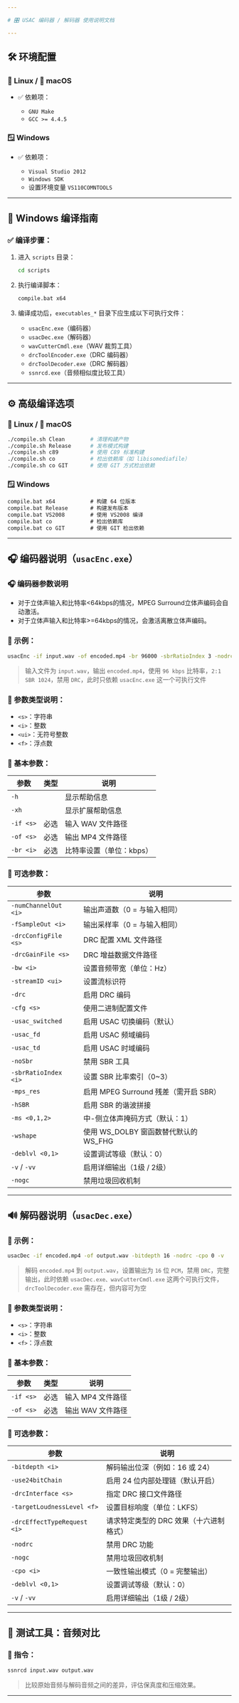 ```yaml
---

# 🎛️ USAC 编码器 / 解码器 使用说明文档

---
```


## 🛠️ 环境配置

### 🐧 Linux / 🍎 macOS

* ✅ 依赖项：

  * `GNU Make`
  * `GCC >= 4.4.5`

### 🪟 Windows

* ✅ 依赖项：

  * `Visual Studio 2012`
  * `Windows SDK`
  * 设置环境变量 `VS110COMNTOOLS`

---

## 🧱 Windows 编译指南

### ✅ 编译步骤：

1. 进入 `scripts` 目录：

   ```cmd
   cd scripts
   ```

2. 执行编译脚本：

   ```cmd
   compile.bat x64
   ```

3. 编译成功后，`executables_*` 目录下应生成以下可执行文件：

   * `usacEnc.exe`（编码器）
   * `usacDec.exe`（解码器）
   * `wavCutterCmdl.exe`（WAV 裁剪工具）
   * `drcToolEncoder.exe`（DRC 编码器）
   * `drcToolDecoder.exe`（DRC 解码器）
   * `ssnrcd.exe`（音频相似度比较工具）

---

## ⚙️ 高级编译选项

### 🐧 Linux / 🍎 macOS

```bash
./compile.sh Clean        # 清理构建产物  
./compile.sh Release      # 发布模式构建  
./compile.sh c89          # 使用 C89 标准构建  
./compile.sh co           # 检出依赖库（如 libisomediafile）  
./compile.sh co GIT       # 使用 GIT 方式检出依赖  
```

### 🪟 Windows

```cmd
compile.bat x64           # 构建 64 位版本  
compile.bat Release       # 构建发布版本  
compile.bat VS2008        # 使用 VS2008 编译  
compile.bat co            # 检出依赖库  
compile.bat co GIT        # 使用 GIT 检出依赖  
```

---

## 🎧 编码器说明（`usacEnc.exe`）

### 🎧 编码器参数说明

- 对于立体声输入和比特率<64kbps的情况，MPEG Surround立体声编码会自动激活。
- 对于立体声输入和比特率>=64kbps的情况，会激活离散立体声编码。

### 📌 示例：

```bash
usacEnc -if input.wav -of encoded.mp4 -br 96000 -sbrRatioIndex 3 -nodrc -vv
```

> 输入文件为 `input.wav`，输出 `encoded.mp4`，使用 `96 kbps` 比特率，`2:1 SBR 1024`，禁用 `DRC`，此时只依赖 `usacEnc.exe` 这一个可执行文件

### 🔣 参数类型说明：

* `<s>`：字符串
* `<i>`：整数
* `<ui>`：无符号整数
* `<f>`：浮点数

### 🔧 基本参数：

| 参数        | 类型 | 说明             |
| --------- | -- | -------------- |
| `-h`      |    | 显示帮助信息         |
| `-xh`     |    | 显示扩展帮助信息       |
| `-if <s>` | 必选 | 输入 WAV 文件路径    |
| `-of <s>` | 必选 | 输出 MP4 文件路径    |
| `-br <i>` | 必选 | 比特率设置（单位：kbps） |

### 🧩 可选参数：

| 参数                   | 说明                            |
| -------------------- | ----------------------------- |
| `-numChannelOut <i>` | 输出声道数（0 = 与输入相同）              |
| `-fSampleOut <i>`    | 输出采样率（0 = 与输入相同）              |
| `-drcConfigFile <s>` | DRC 配置 XML 文件路径               |
| `-drcGainFile <s>`   | DRC 增益数据文件路径                  |
| `-bw <i>`            | 设置音频带宽（单位：Hz）                 |
| `-streamID <ui>`     | 设置流标识符                        |
| `-drc`               | 启用 DRC 编码                     |
| `-cfg <s>`           | 使用二进制配置文件                     |
| `-usac_switched`     | 启用 USAC 切换编码（默认）              |
| `-usac_fd`           | 启用 USAC 频域编码                  |
| `-usac_td`           | 启用 USAC 时域编码                  |
| `-noSbr`             | 禁用 SBR 工具                     |
| `-sbrRatioIndex <i>` | 设置 SBR 比率索引（0\~3）             |
| `-mps_res`           | 启用 MPEG Surround 残差（需开启 SBR）  |
| `-hSBR`              | 启用 SBR 的谐波拼接                  |
| `-ms <0,1,2>`        | 中-侧立体声掩码方式（默认：1）              |
| `-wshape`            | 使用 WS\_DOLBY 窗函数替代默认的 WS\_FHG |
| `-deblvl <0,1>`      | 设置调试等级（默认：0）                  |
| `-v` / `-vv`         | 启用详细输出（1级 / 2级）               |
| `-nogc`              | 禁用垃圾回收机制                      |

---

## 🔊 解码器说明（`usacDec.exe`）

### 📌 示例：

```bash
usacDec -if encoded.mp4 -of output.wav -bitdepth 16 -nodrc -cpo 0 -v
```

> 解码 `encoded.mp4` 到 `output.wav`，设置输出为 `16` 位 `PCM`，禁用 `DRC`，完整输出，此时依赖 `usacDec.exe、wavCutterCmdl.exe` 这两个可执行文件，`drcToolDecoder.exe` 需存在，但内容可为空

### 🔣 参数类型说明：

* `<s>`：字符串
* `<i>`：整数
* `<f>`：浮点数

### 🔧 基本参数：

| 参数        | 类型 | 说明          |
| --------- | -- | ----------- |
| `-if <s>` | 必选 | 输入 MP4 文件路径 |
| `-of <s>` | 必选 | 输出 WAV 文件路径 |

### 🧩 可选参数：

| 参数                          | 说明                     |
| --------------------------- | ---------------------- |
| `-bitdepth <i>`             | 解码输出位深（例如：16 或 24）     |
| `-use24bitChain`            | 启用 24 位内部处理链（默认开启）     |
| `-drcInterface <s>`         | 指定 DRC 接口文件路径          |
| `-targetLoudnessLevel <f>`  | 设置目标响度（单位：LKFS）        |
| `-drcEffectTypeRequest <i>` | 请求特定类型的 DRC 效果（十六进制格式） |
| `-nodrc`                    | 禁用 DRC 功能              |
| `-nogc`                     | 禁用垃圾回收机制               |
| `-cpo <i>`                  | 一致性输出模式（0 = 完整输出）      |
| `-deblvl <0,1>`             | 设置调试等级（默认：0）           |
| `-v` / `-vv`                | 启用详细输出（1级 / 2级）        |

---

## 🧪 测试工具：音频对比

### 🧭 指令：

```bash
ssnrcd input.wav output.wav
```

> 比较原始音频与解码音频之间的差异，评估保真度和压缩效果。

---
